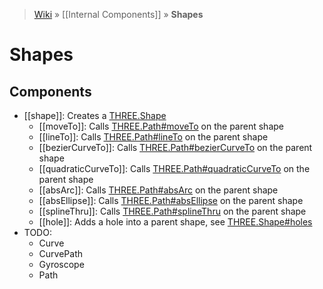 > [Wiki](Home) » [[Internal Components]] » **Shapes**

# Shapes

## Components

* [[shape]]: Creates a [THREE.Shape](https://threejs.org/docs/#api/extras/core/Shape)
  * [[moveTo]]: Calls [THREE.Path#moveTo](https://threejs.org/docs/#api/extras/core/Path.moveTo) on the parent shape
  * [[lineTo]]: Calls [THREE.Path#lineTo](https://threejs.org/docs/#api/extras/core/Path.lineTo) on the parent shape
  * [[bezierCurveTo]]: Calls [THREE.Path#bezierCurveTo](https://threejs.org/docs/#api/extras/core/Path.bezierCurveTo) on the parent shape
  * [[quadraticCurveTo]]: Calls [THREE.Path#quadraticCurveTo](https://threejs.org/docs/#api/extras/core/Path.quadraticCurveTo) on the parent shape
  * [[absArc]]: Calls [THREE.Path#absArc](https://threejs.org/docs/#api/extras/core/Path.absarc) on the parent shape
  * [[absEllipse]]: Calls [THREE.Path#absEllipse](https://threejs.org/docs/#api/extras/core/Path.absellipse) on the parent shape
  * [[splineThru]]: Calls [THREE.Path#splineThru](https://threejs.org/docs/#api/extras/core/Path.splineThru) on the parent shape
  * [[hole]]: Adds a hole into a parent shape, see [THREE.Shape#holes](https://threejs.org/docs/#api/extras/core/Shape.holes)
* TODO:
  * Curve
  * CurvePath
  * Gyroscope
  * Path
